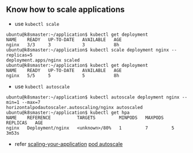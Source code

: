 ## Know how to scale applications


- use `kubectl scale`

```
ubuntu@k8smaster:~/application$ kubectl get deployment
NAME    READY   UP-TO-DATE   AVAILABLE   AGE
nginx   3/3     3            3           8h
ubuntu@k8smaster:~/application$ kubectl scale deployment nginx --replicas=5
deployment.apps/nginx scaled
ubuntu@k8smaster:~/application$ kubectl get deployment
NAME    READY   UP-TO-DATE   AVAILABLE   AGE
nginx   5/5     5            5           8h
```

- use `kubectl autoscale`

```
ubuntu@k8smaster:~/application$ kubectl autoscale deployment nginx --min=1 --max=7
horizontalpodautoscaler.autoscaling/nginx autoscaled
ubuntu@k8smaster:~/application$ kubectl get hpa
NAME    REFERENCE          TARGETS         MINPODS   MAXPODS   REPLICAS   AGE
nginx   Deployment/nginx   <unknown>/80%   1         7         5          3m53s

```

- refer
[scaling-your-application](https://kubernetes.io/docs/concepts/cluster-administration/manage-deployment/#scaling-your-application)
[pod autoscale](https://kubernetes.io/docs/tasks/run-application/horizontal-pod-autoscale)
